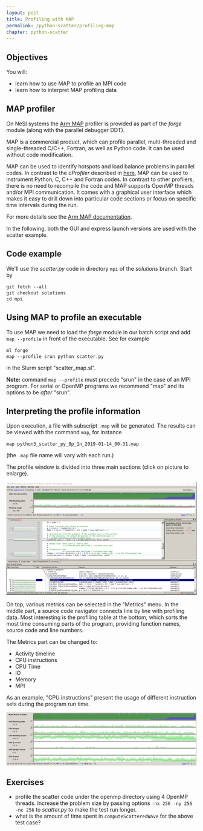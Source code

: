 ```yaml
---
layout: post
title: Profiling with MAP
permalink: /python-scatter/profiling-map
chapter: python-scatter
---
```


## Objectives

You will:

* learn how to use MAP to profile an MPI code
* learn how to interpret MAP profiling data


## MAP profiler

On NeSI systems the [Arm MAP](https://www.arm.com/products/development-tools/server-and-hpc/forge/map) profiler is provided as part of the *forge* module (along with the parallel debugger DDT).

MAP is a commercial product, which can profile parallel, multi-threaded and single-threaded C/C++, Fortran, as well as Python code. It can be used without code modification.

MAP can be used to identify hotspots and load balance problems in parallel codes. In contrast to the *cProfiler* described in [here](profiling), MAP can be used to instrument Python, C, C++ and Fortran codes. In contrast to other profilers, there is no need to recompile the code and MAP supports OpenMP threads and/or MPI communication. It comes with a graphical user interface which makes it easy to drill down into particular code sections or focus on specific time intervals during the run.

For more details see the [Arm MAP documentation](https://developer.arm.com/docs/101136/latest/map).

In the following, both the GUI and express launch versions are used with the scatter example.

## Code example

We'll use the *scatter.py* code in directory `mpi` of the *solutions* branch. Start by

```
git fetch --all
git checkout solutions
cd mpi
```

## Using MAP to profile an executable

To use MAP we need to load the *forge* module in our batch script and add `map --profile` in front of the executable. See for example
```
ml forge
map --profile srun python scatter.py
```
in the Slurm script "scatter_map.sl".

**Note:** command `map --profile` must precede "srun" in the case of an MPI program. For serial or OpenMP programs we recommend "map" and its options to be *after* "srun".


## Interpreting the profile information

Upon execution, a file with subscript `.map` will be generated. The results can be viewed with the command `map`, for instance
```
map python3_scatter_py_8p_1n_2019-01-14_00-31.map
```
(the `.map` file name will vary with each run.)

The profile window is divided into three main sections (click on picture to enlarge).

[![example-map-scatter](images/ARM_MAP_scatter_mpi.png)](images/ARM_MAP_scatter_mpi.png)

On top, various metrics can be selected in the "Metrics" menu.
In the middle part, a source code navigator connects line by line with profiling data.
Most interesting is the profiling table at the bottom, which sorts the most time consuming parts of the program, providing
function names, source code and line numbers.

The Metrics part can be changed to:
* Activity timeline
* CPU instructions
* CPU Time
* IO
* Memory
* MPI

As an example, "CPU instructions" present the usage of different instruction sets during the program run time.

[![example-map-scatter_CPU](images/ARM_MAP_scatter_mpi_CPU.png)](images/ARM_MAP_scatter_mpi_CPU.png)

## Exercises

 * profile the scatter code under the openmp directory using 4 OpenMP threads. Increase the problem size by passing options `-nx 256 -ny 256 -nc 256` to *scatter.py* to make the test run longer.
 * what is the amount of time spent in `computeScatteredWave` for the above test case?
